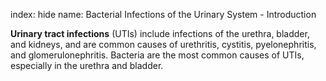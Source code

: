 index: hide
name: Bacterial Infections of the Urinary System - Introduction

 **Urinary tract infections** (UTIs) include infections of the urethra, bladder, and kidneys, and are common causes of urethritis, cystitis, pyelonephritis, and glomerulonephritis. Bacteria are the most common causes of UTIs, especially in the urethra and bladder.
